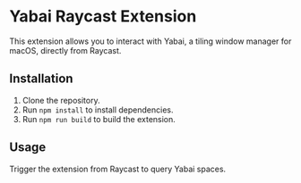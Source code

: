 # Yabai Raycast Extension

This extension allows you to interact with Yabai, a tiling window manager for macOS, directly from Raycast.

## Installation

1. Clone the repository.
2. Run `npm install` to install dependencies.
3. Run `npm run build` to build the extension.

## Usage

Trigger the extension from Raycast to query Yabai spaces.
